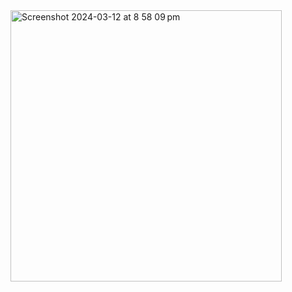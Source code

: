<img width="434" alt="Screenshot 2024-03-12 at 8 58 09 pm" src="https://github.com/Bholi/Sum-of-Even-Numbers-In-python/assets/55761829/e927ed59-e05f-454c-8c47-c06cc91a2774">
